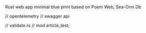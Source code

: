 Rust web app minimal blue print based on Poem Web, Sea-Orm Db

// opentelemetry
// swagger api

// validate.rs
// mod article_test;